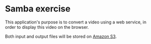 # Samba exercise

This application's purpose is to convert a video using a web service, in order to display this video on the browser.

Both input and output files will be stored on [Amazon S3](https://aws.amazon.com/s3/).
